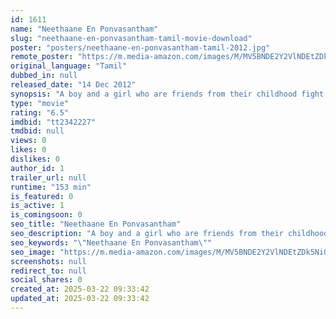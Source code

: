 ```yaml
---
id: 1611
name: "Neethaane En Ponvasantham"
slug: "neethaane-en-ponvasantham-tamil-movie-download"
poster: "posters/neethaane-en-ponvasantham-tamil-2012.jpg"
remote_poster: "https://m.media-amazon.com/images/M/MV5BNDE2Y2VlNDEtZDk5Ni00NDhhLTg4YWItNWJmOWUyOWJmN2Q3XkEyXkFqcGc@._V1_SX300.jpg"
original_language: "Tamil"
dubbed_in: null
released_date: "14 Dec 2012"
synopsis: "A boy and a girl who are friends from their childhood fight and break up during their school and college. They meet again at the age of 25 and fall in love."
type: "movie"
rating: "6.5"
imdbid: "tt2342227"
tmdbid: null
views: 0
likes: 0
dislikes: 0
author_id: 1
trailer_url: null
runtime: "153 min"
is_featured: 0
is_active: 1
is_comingsoon: 0
seo_title: "Neethaane En Ponvasantham"
seo_description: "A boy and a girl who are friends from their childhood fight and break up during their school and college. They meet again at the age of 25 and fall in love."
seo_keywords: "\"Neethaane En Ponvasantham\""
seo_image: "https://m.media-amazon.com/images/M/MV5BNDE2Y2VlNDEtZDk5Ni00NDhhLTg4YWItNWJmOWUyOWJmN2Q3XkEyXkFqcGc@._V1_SX300.jpg"
screenshots: null
redirect_to: null
social_shares: 0
created_at: 2025-03-22 09:33:42
updated_at: 2025-03-22 09:33:42
---
```


